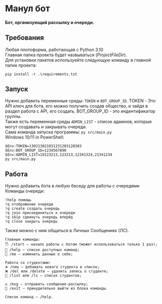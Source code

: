 # Манул бот
#### Бот, организующий рассылку и очереди.
## Требования
Любая плотоформа, работающая с Python 3.10<br>
Главная папка проекта будет назвываться ($ProjectFileDir$).<br>
Для установки пакетов используейте следующую команду в главной папке проекта:
```
pip install -r .\requirements.txt
```

## Запуск
Нужно добавить переменные среды: `TOKEN` и `BOT_GROUP_ID`.
TOKEN - Это API ключ для бота, его можно получить создав общество,
и зайдя в раздел работа с API, его создать.
BOT_GROUP_ID - это индентификатор группы.<br>
Также есть переменная среды `ADMIN_LIST` - список админов,
которые могут создавать и закрывать очереди.<br>
Сама команда запуска программы: `py src/main.py`<br>
Windows 10/11 in PowerShell:
```PS
$Env:TOKEN=130213021031231203120303
$Env:BOT_GROUP_ID=1234567890
$Env:ADMIN_LIST=10123213,123213,12341324,21341234
py src/main.py
```

## Работа

Нужно добавить бота в любую беседу для работы с очередями
Команды очереди:
```
!help помощь
!q отображение очереди
!q create создать очередь
!q join присоединиться к очереди
!q skip сдвинуть очередь вперёд
!q close закрыть очередь
```
Также можно с ним общаться в Личных Сообщениях (ЛС).
```
Главные команды:
🖐 /start — начало работы с ботом (может использоваться только 1 раз);
📖 /help — список доступных команд;
👤 /me — изменить данные о себе;

Работа со студентами:
➕ /new — добавить нового студента в список;
❌ /del или /delete — удалить запись о студенте;
👥 /list или /ls — список студентов;

✉ /msg — отправить сообщение-рассылку;
🚪 /exit — принудительно выйти из блока команды.

Список команд – /help.
```
